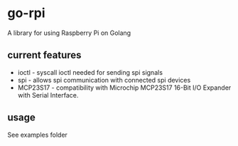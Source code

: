 go-rpi
======

A library for using Raspberry Pi on Golang


current features
----------------

* ioctl - syscall ioctl needed for sending spi signals
* spi - allows spi communication with connected spi devices
* MCP23S17 - compatibility with Microchip MCP23S17 16-Bit I/O Expander with Serial Interface.

usage
-----

See examples folder
